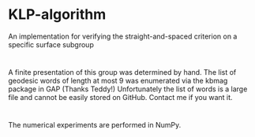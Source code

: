 # KLP-algorithm
 An implementation for verifying the straight-and-spaced criterion on a specific surface subgroup

# 
A finite presentation of this group was determined by hand. The list of geodesic words of length at most 9 was enumerated via the kbmag package in GAP (Thanks Teddy!) Unfortunately the list of words is a large file and cannot be easily stored on GitHub. Contact me if you want it.

# 
The numerical experiments are performed in NumPy.  